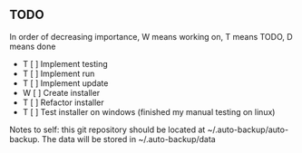 ## TODO
In order of decreasing importance, W means working on, T means TODO, D means done

* T [ ] Implement testing
* T [ ] Implement run
* T [ ] Implement update
* W [ ] Create installer
* T [ ] Refactor installer
* T [ ] Test installer on windows (finished my manual testing on linux)

Notes to self:
this git repository should be located at ~/.auto-backup/auto-backup. The data will be stored in ~/.auto-backup/data
